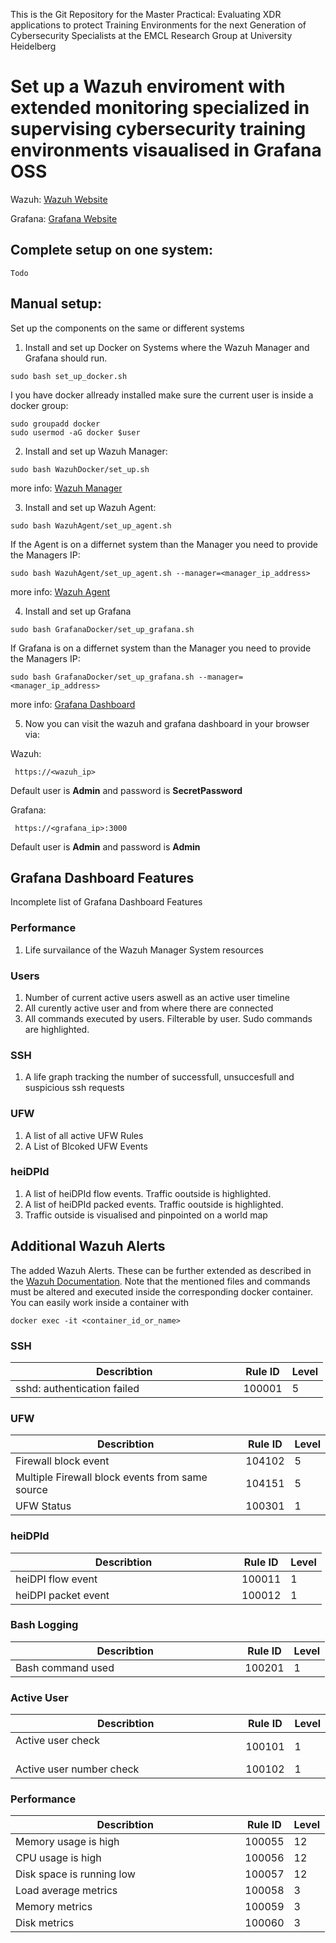 This is the Git Repository for the Master Practical:
Evaluating XDR applications to protect Training Environments for the next Generation of Cybersecurity Specialists
at the EMCL Research Group at University Heidelberg

# Set up a Wazuh enviroment with extended monitoring specialized in supervising cybersecurity training environments visaualised in Grafana OSS

Wazuh:    [Wazuh Website](https://wazuh.com/)

Grafana:  [Grafana Website](https://grafana.com/)


## Complete setup on one system:
```
Todo
```

## Manual setup:

Set up the components on the same or different systems
1) Install and set up Docker on Systems where the Wazuh Manager and Grafana should run.
```
sudo bash set_up_docker.sh
```
I you have docker allready installed make sure the current user is inside a docker group:
```
sudo groupadd docker
sudo usermod -aG docker $user
```

2) Install and set up Wazuh Manager:
```
sudo bash WazuhDocker/set_up.sh
```
more info: [Wazuh Manager](https://github.com/FeDaas/Master-Practical-Evaluating-XDR-applications/tree/main/WazuhDocker)

3) Install and set up Wazuh Agent:
```
sudo bash WazuhAgent/set_up_agent.sh
```
If the Agent is on a differnet system than the Manager you need to provide the Managers IP:
```
sudo bash WazuhAgent/set_up_agent.sh --manager=<manager_ip_address>
```

more info: [Wazuh Agent](https://github.com/FeDaas/Master-Practical-Evaluating-XDR-applications/tree/main/WazuhAgent)

4) Install and set up Grafana
```
sudo bash GrafanaDocker/set_up_grafana.sh
```
If Grafana is on a differnet system than the Manager you need to provide the Managers IP:
```
sudo bash GrafanaDocker/set_up_grafana.sh --manager=<manager_ip_address>
```
more info: [Grafana Dashboard](https://github.com/FeDaas/Master-Practical-Evaluating-XDR-applications/tree/main/GrafanaDocker) 

5) Now you can visit the wazuh and grafana dashboard in your browser via:

Wazuh:
```
 https://<wazuh_ip>
```
Default user is **Admin** and password is **SecretPassword** 

Grafana:
```
 https://<grafana_ip>:3000
```
Default user is **Admin** and password is **Admin** 


## Grafana Dashboard Features

Incomplete list of Grafana Dashboard Features

### Performance

1) Life survailance of the Wazuh Manager System resources

### Users

1) Number of current active users aswell as an active user timeline
2) All curently active user and from where there are connected
3) All commands executed by users. Filterable by user. Sudo commands are highlighted.

### SSH
1) A life graph tracking the number of successfull, unsuccesfull and suspicious ssh requests

### UFW
1) A list of all active UFW Rules
2) A List of Blcoked UFW Events

### heiDPId
1) A list of heiDPId flow events. Traffic ooutside is highlighted.
2) A list of heiDPId packed events. Traffic ooutside is highlighted.
3) Traffic outside is visualised and pinpointed on a world map

## Additional Wazuh Alerts

The added Wazuh Alerts. These can be further extended as described in the [Wazuh Documentation](https://documentation.wazuh.com/current/user-manual/ruleset/rules/custom.html).
Note that the mentioned files and commands must be altered and executed inside the corresponding docker container. You can easily work inside a container with 
```
docker exec -it <container_id_or_name>
```

### SSH

| Describtion      | Rule ID      | Level |
| ------------- | ------------- | ------|
| sshd: authentication failed &nbsp;&nbsp;&nbsp;&nbsp;&nbsp;&nbsp;&nbsp;&nbsp;&nbsp;&nbsp;&nbsp;&nbsp;&nbsp;&nbsp;&nbsp;&nbsp;&nbsp;&nbsp;&nbsp;&nbsp;&nbsp;&nbsp;&nbsp;&nbsp;&nbsp;&nbsp;&nbsp;&nbsp;&nbsp;&nbsp;&nbsp;&nbsp;&nbsp;&nbsp;| 100001 | 5 |

### UFW

| Describtion      | Rule ID      | Level |
| ------------- | ------------- | ------|
| Firewall block event | 104102 | 5 |
| Multiple Firewall block events from same source | 104151 | 5 |
| UFW Status | 100301 | 1 |

### heiDPId

| Describtion      | Rule ID      | Level |
| ------------- | ------------- | ------|
| heiDPI flow event &nbsp;&nbsp;&nbsp;&nbsp;&nbsp;&nbsp;&nbsp;&nbsp;&nbsp;&nbsp;&nbsp;&nbsp;&nbsp;&nbsp;&nbsp;&nbsp;&nbsp;&nbsp;&nbsp;&nbsp;&nbsp;&nbsp;&nbsp;&nbsp;&nbsp;&nbsp;&nbsp;&nbsp;&nbsp;&nbsp;&nbsp;&nbsp;&nbsp;&nbsp;&nbsp;&nbsp;&nbsp;&nbsp;&nbsp;&nbsp;&nbsp;&nbsp;&nbsp;&nbsp;&nbsp;&nbsp;&nbsp;&nbsp;&nbsp; | 100011 | 1 |
| heiDPI packet event | 100012 | 1 |

### Bash Logging

| Describtion      | Rule ID      | Level |
| ------------- | ------------- | ------|
| Bash command used &nbsp;&nbsp;&nbsp;&nbsp;&nbsp;&nbsp;&nbsp;&nbsp;&nbsp;&nbsp;&nbsp;&nbsp;&nbsp;&nbsp;&nbsp;&nbsp;&nbsp;&nbsp;&nbsp;&nbsp;&nbsp;&nbsp;&nbsp;&nbsp;&nbsp;&nbsp;&nbsp;&nbsp;&nbsp;&nbsp;&nbsp;&nbsp;&nbsp;&nbsp;&nbsp;&nbsp;&nbsp;&nbsp;&nbsp;&nbsp;&nbsp;&nbsp;&nbsp;&nbsp;| 100201 | 1 |


### Active User

| Describtion      | Rule ID      | Level |
| ------------- | ------------- | ------|
| Active user check &nbsp;&nbsp;&nbsp;&nbsp;&nbsp;&nbsp;&nbsp;&nbsp;&nbsp;&nbsp;&nbsp;&nbsp;&nbsp;&nbsp;&nbsp;&nbsp;&nbsp;&nbsp;&nbsp;&nbsp;&nbsp;&nbsp;&nbsp;&nbsp;&nbsp;&nbsp;&nbsp;&nbsp;&nbsp;&nbsp;&nbsp;&nbsp;&nbsp;&nbsp;&nbsp;&nbsp;&nbsp;&nbsp;&nbsp;&nbsp;&nbsp;&nbsp;&nbsp;&nbsp;&nbsp;&nbsp;&nbsp;&nbsp;&nbsp;&nbsp;| 100101 | 1 |
| Active user number check | 100102 | 1 |

### Performance

| Describtion      | Rule ID      | Level |
| ------------- | ------------- | ------|
| Memory usage is high &nbsp;&nbsp;&nbsp;&nbsp;&nbsp;&nbsp;&nbsp;&nbsp;&nbsp;&nbsp;&nbsp;&nbsp;&nbsp;&nbsp;&nbsp;&nbsp;&nbsp;&nbsp;&nbsp;&nbsp;&nbsp;&nbsp;&nbsp;&nbsp;&nbsp;&nbsp;&nbsp;&nbsp;&nbsp;&nbsp;&nbsp;&nbsp;&nbsp;&nbsp;&nbsp;&nbsp;&nbsp;&nbsp;&nbsp;&nbsp;&nbsp;&nbsp;| 100055 | 12 |
| CPU usage is high | 100056 | 12 |
| Disk space is running low | 100057 | 12 |
| Load average metrics | 100058 | 3 |
| Memory metrics | 100059 | 3 |
| Disk metrics | 100060 | 3 |






